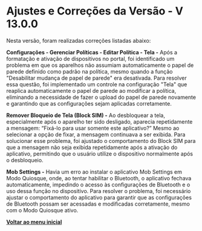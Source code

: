 # Ajustes e Correções da Versão - V 13.0.0

Nesta versão, foram realizadas correções listadas abaixo:

**Configurações - Gerenciar Políticas - Editar Política - Tela -** Após a formatação e ativação de dispositivos no portal, foi identificado um problema em que os aparelhos não assumiam automaticamente o papel de parede definido como padrão na política, mesmo quando a função "Desabilitar mudança de papel de parede" era desativada. Para resolver essa questão, foi implementado um controle na configuração "Tela" que reaplica automaticamente o papel de parede ao modificar a política, eliminando a necessidade de fazer o upload do papel de parede novamente e garantindo que as configurações sejam aplicadas corretamente.

**Remover Bloqueio de Tela (Block SIM) -** Ao desbloquear a tela, especialmente após o aparelho ter sido desligado, aparecia repetidamente a mensagem: “Fixá-lo para usar somente este aplicativo?” Mesmo ao selecionar a opção de fixar, a mensagem continuava a ser exibida. Para solucionar esse problema, foi ajustado o comportamento do Block SIM para que a mensagem não seja exibida repetidamente após a ativação do aplicativo, permitindo que o usuário utilize o dispositivo normalmente após o desbloqueio.

**Mob Settings -** Havia um erro ao instalar o aplicativo Mob Settings em Modo Quiosque, onde, ao tentar habilitar o Bluetooth, o aplicativo fechava automaticamente, impedindo o acesso às configurações de Bluetooth e o uso dessa função no dispositivo. Para resolver o problema, foi necessário ajustar o comportamento do aplicativo para garantir que as configurações de Bluetooth possam ser acessadas e modificadas corretamente, mesmo com o Modo Quiosque ativo.

[**Voltar ao menu inicial**](./)
